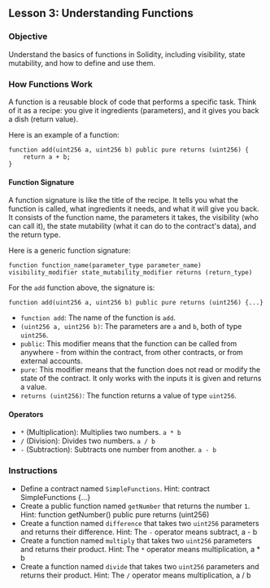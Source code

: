 ## Lesson 3: Understanding Functions

### Objective

Understand the basics of functions in Solidity, including visibility, state mutability, and how to define and use them.

### How Functions Work

A function is a reusable block of code that performs a specific task. Think of it as a recipe: you give it ingredients (parameters), and it gives you back a dish (return value).

Here is an example of a function:

```solidity
function add(uint256 a, uint256 b) public pure returns (uint256) {
    return a + b;
}
```

#### Function Signature

A function signature is like the title of the recipe. It tells you what the function is called, what ingredients it needs, and what it will give you back. It consists of the function name, the parameters it takes, the visibility (who can call it), the state mutability (what it can do to the contract's data), and the return type.

Here is a generic function signature:

```solidity 
function function_name(parameter_type parameter_name) visibility_modifier state_mutability_modifier returns (return_type)
```

For the `add` function above, the signature is:

```solidity
function add(uint256 a, uint256 b) public pure returns (uint256) {...}
```

-   `function add`: The name of the function is `add`.
-   `(uint256 a, uint256 b)`: The parameters are `a` and `b`, both of type `uint256`.
-   `public`: This modifier means that the function can be called from anywhere - from within the contract, from other contracts, or from external accounts.
-   `pure`: This modifier means that the function does not read or modify the state of the contract. It only works with the inputs it is given and returns a value.
-   `returns (uint256)`: The function returns a value of type `uint256`.

#### Operators

-   `*` (Multiplication): Multiplies two numbers. `a * b`
-   `/` (Division): Divides two numbers. `a / b`
-   `-` (Subtraction): Subtracts one number from another. `a - b`

### Instructions

-   Define a contract named `SimpleFunctions`.
    Hint: contract SimpleFunctions {...}
-   Create a public function named `getNumber` that returns the number `1`.
    Hint: function getNumber() public pure returns (uint256)
-   Create a function named `difference` that takes two `uint256` parameters and returns their difference.
    Hint: The `-` operator means subtract, a - b 
-   Create a function named `multiply` that takes two `uint256` parameters and returns their product.
    Hint: The `*` operator means multiplication, a * b 
-   Create a function named `divide` that takes two `uint256` parameters and returns their product.
    Hint: The `/` operator means multiplication, a / b 
